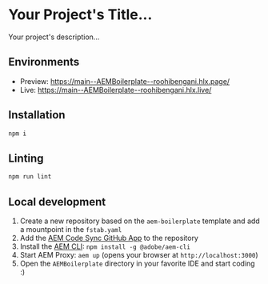 # Your Project's Title...
Your project's description...

## Environments
- Preview: https://main--AEMBoilerplate--roohibengani.hlx.page/
- Live: https://main--AEMBoilerplate--roohibengani.hlx.live/

## Installation

```sh
npm i
```

## Linting

```sh
npm run lint
```

## Local development

1. Create a new repository based on the `aem-boilerplate` template and add a mountpoint in the `fstab.yaml`
1. Add the [AEM Code Sync GitHub App](https://github.com/apps/aem-code-sync) to the repository
1. Install the [AEM CLI](https://github.com/adobe/helix-cli): `npm install -g @adobe/aem-cli`
1. Start AEM Proxy: `aem up` (opens your browser at `http://localhost:3000`)
1. Open the `AEMBoilerplate` directory in your favorite IDE and start coding :)
